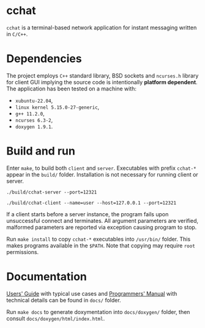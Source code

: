 # cchat

`cchat` is a terminal-based network application for instant messaging written in `C/C++`.

# Dependencies

The project employs `C++` standard library, BSD sockets and `ncurses.h` library for client GUI implying the source
code is intentionally **platform dependent**. The application has been tested on a machine with:

- `xubuntu-22.04`,
- `linux kernel 5.15.0-27-generic`,
- `g++ 11.2.0`,
- `ncurses 6.3-2`,
- `doxygen 1.9.1`.

# Build and run

Enter `make`, to build both `client` and `server`. Executables with prefix `cchat-*` appear in the `build/` folder.
Installation is not necessary for running client or server.

```shell
./build/cchat-server --port=12321
```

```shell
./build/cchat-client --name=user --host=127.0.0.1 --port=12321
```

If a client starts before a server instance, the program fails upon unsuccessful connect and terminates. All argument
parameters are verified, malformed parameters are reported via exception causing program to stop.

Run `make install` to copy `cchat-*` executables into `/usr/bin/` folder. This makes programs available in the
`$PATH`. Note that copying may require `root` permissions.

# Documentation

[Users' Guide](./docs/user.md) with typical use cases and [Programmers' Manual](./docs/prog.md) with technical details
can be found in `docs/` folder.

Run `make docs` to generate doxymentation into `docs/doxygen/` folder, then consult `docs/doxygen/html/index.html`.
